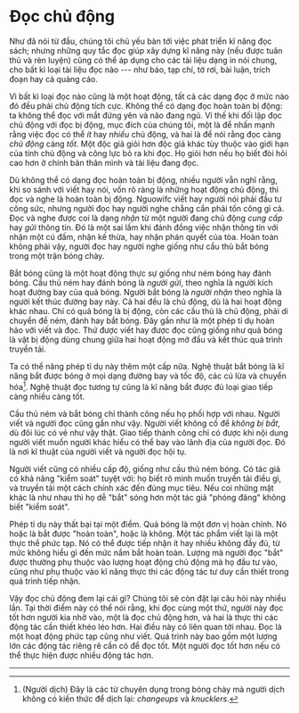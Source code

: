 # Đọc chủ động

Như đã nói từ đầu, chúng tôi chủ yếu bàn tới việc phát triển kĩ năng đọc sách;
nhưng những quy tắc đọc giúp xây dựng kĩ năng này (nếu được tuân thủ và rèn luyện)
cũng có thể áp dụng cho các tài liệu dạng in nói chung, cho bất kì loại tài liệu
đọc nào --- như báo, tạp chí, tờ rơi, bài luận, trích đoạn hay cả quảng cáo.

Vì bất kì loại đọc nào cũng là một hoạt động, tất cả các dạng đọc ở mức nào đó
đều phải chủ động tích cực. Không thể có dạng đọc hoàn toàn bị động: ta không thể
đọc với mắt đứng yên và não đang ngủ. Vì thế khi đối lập đọc chủ động với đọc
bị động, mục đích của chúng tôi, một là để nhấn mạnh rằng việc đọc có thể *ít*
hay *nhiều* chủ động, và hai là để nói rằng đọc càng *chủ động* càng *tốt*. Một
độc giả giỏi hơn độc giả khác tùy thuộc vào giới hạn của tính chủ động và công lực
bỏ ra khi đọc. Họ giỏi hơn nếu họ biết đòi hỏi cao hơn ở chính bản thân mình và
tài liệu đang đọc.

Dù không thể có dạng đọc hoàn toàn bị động, nhiều người vẫn nghĩ rằng, khi so sánh
với viết hay nói, vốn rõ ràng là những hoạt động chủ động, thì đọc và nghe là
hoàn toàn bị động. Nguowifc viết hay người nói phải đầu tư công sức, nhưng 
người đọc hay người nghe chẳng cần phải tốn công gì cả. Đọc và nghe được coi là
dạng *nhận* từ một người đang chủ động *cung cấp* hay *gửi* thông tin. Đó là một
sai lầm khi đánh đồng việc nhận thông tin với nhận một cú đấm, nhận kế thừa, hay
nhận phán quyết của tòa. Hoàn toàn không phải vậy, người đọc hay người nghe giống
như cầu thủ bắt bóng trong một trận bóng chày.

Bắt bóng cũng là một hoạt động thực sự giống như ném bóng hay đánh bóng. Cầu thủ
ném hay đánh bóng là *người gửi*, theo nghĩa là người kích hoạt đường bay của
quả bóng. Người bắt bóng là *người nhận* theo nghĩa là người kết thúc đường bay
này. Cả hai đều là chủ động, dù là hai hoạt động khác nhau. Chỉ có quả bóng là
bị động, còn các cầu thủ là chủ động, phải di chuyển để ném, đánh hay bắt bóng.
Đây gần như là một phép tỉ dụ hoàn hảo với viết và đọc. Thứ được viết hay được
đọc cũng giống như quả bóng là vật bị động dùng chung giữa hai hoạt động mở đầu 
và kết thúc quá trình truyền tải.

Ta có thể nâng phép tỉ dụ này thêm một cấp nữa. Nghệ thuật bắt bóng là kĩ năng
bắt được bóng ở mọi dạng đường bay và tốc độ, các cú lừa và chuyển hóa[^1].
Nghệ thuật đọc tương tự cũng là kĩ năng bắt được đủ loại giao tiếp càng nhiều
càng tốt.

Cầu thủ ném và bắt bóng chỉ thành công nếu họ phối hợp với nhau. Người viết và
người đọc cũng gần như vậy. Người viết không cố để *không bị bắt*, dù đôi lúc
có vẻ như vậy thật. Giao tiếp thành công chỉ có được khi nội dung người viết
muốn người khác hiểu có thể bay vào lãnh địa của người đọc. Đó là nơi kĩ thuật 
của người viết và người đọc hội tụ.

Người viết cũng có nhiều cấp độ, giống như cầu thủ ném bóng. Có tác giả có khả
năng "kiểm soát" tuyệt vời: họ biết rõ mình muốn truyền tải điều gì, và truyền
tải một cách chính xác đến đúng mục tiêu. Nếu coi những mặt khác là như nhau thì
họ dễ "bắt" sóng hơn một tác giả "phóng đãng" không biết "kiểm soát".

Phép tỉ dụ này thất bại tại một điểm. Quả bóng là một đơn vị hoàn chỉnh. Nó hoặc
là bắt được "hoàn toàn", hoặc là không. Một tác phẩm viết lại là một thực thể
phức tạp. Nó có thể được tiếp nhận ít hay nhiều không đầy đủ, từ mức không hiểu
gì đến mức nắm bắt hoàn toàn. Lượng mà người đọc "bắt" được thường phụ thuộc vào 
lượng hoạt động chủ động mà họ đầu tư vào, cũng như phụ thuộc vào kĩ năng thực
thi các động tác tư duy cần thiết trong quá trình tiếp nhận.

Vậy đọc chủ động đem lại cái gì? Chúng tôi sẽ còn đặt lại câu hỏi này nhiều lần.
Tại thời điểm này có thể nói rằng, khi đọc cùng một thứ, người này đọc tốt hơn
người kia nhờ vào, một là đọc chủ động hơn, và hai là thực thi các động tác cần
thiết khéo léo hơn. Hai điều này có liên quan tới nhau. Đọc là một hoạt động
phức tạp cũng như viết. Quá trình này bao gồm một lượng lớn các động tác riêng rẽ
cần có để đọc tốt. Một người đọc tốt hơn nếu có thể thực hiện được nhiều 
động tác hơn.

---

[^1]: (Người dịch) Đây là các từ chuyên dụng trong bóng chày mà người
dịch không có kiến thức để dịch lại: *changeups* và *knucklers*.
